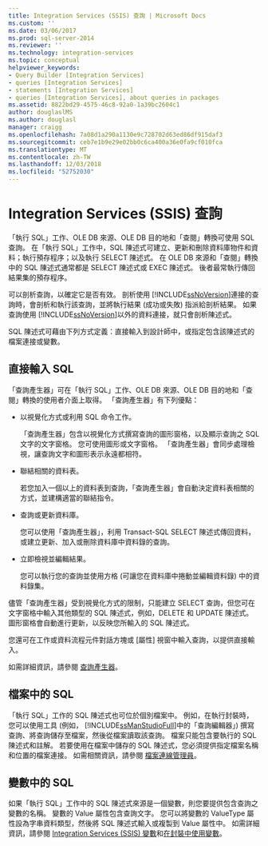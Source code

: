 ```yaml
---
title: Integration Services (SSIS) 查詢 | Microsoft Docs
ms.custom: ''
ms.date: 03/06/2017
ms.prod: sql-server-2014
ms.reviewer: ''
ms.technology: integration-services
ms.topic: conceptual
helpviewer_keywords:
- Query Builder [Integration Services]
- queries [Integration Services]
- statements [Integration Services]
- queries [Integration Services], about queries in packages
ms.assetid: 8822bd29-4575-46c8-92a0-1a39bc2604c1
author: douglaslMS
ms.author: douglasl
manager: craigg
ms.openlocfilehash: 7a08d1a290a1130e9c728702d63ed86df915daf3
ms.sourcegitcommit: ceb7e1b9e29e02bb0c6ca400a36e0fa9cf010fca
ms.translationtype: MT
ms.contentlocale: zh-TW
ms.lasthandoff: 12/03/2018
ms.locfileid: "52752030"
---
```

# <a name="integration-services-ssis-queries"></a>Integration Services (SSIS) 查詢
  「執行 SQL」工作、OLE DB 來源、OLE DB 目的地和「查閱」轉換可使用 SQL 查詢。 在「執行 SQL」工作中，SQL 陳述式可建立、更新和刪除資料庫物件和資料；執行預存程序；以及執行 SELECT 陳述式。 在 OLE DB 來源和「查閱」轉換中的 SQL 陳述式通常都是 SELECT 陳述式或 EXEC 陳述式。 後者最常執行傳回結果集的預存程序。  
  
 可以剖析查詢，以確定它是否有效。 剖析使用 [!INCLUDE[ssNoVersion](../includes/ssnoversion-md.md)]連接的查詢時，會剖析和執行該查詢，並將執行結果 (成功或失敗) 指派給剖析結果。 如果查詢使用 [!INCLUDE[ssNoVersion](../includes/ssnoversion-md.md)]以外的資料連接，就只會剖析陳述式。  
  
 SQL 陳述式可藉由下列方式定義：直接輸入到設計師中，或指定包含該陳述式的檔案連接或變數。  
  
## <a name="direct-input-sql"></a>直接輸入 SQL  
 「查詢產生器」可在「執行 SQL」工作、OLE DB 來源、OLE DB 目的地和「查閱」轉換的使用者介面上取得。 「查詢產生器」有下列優點：  
  
-   以視覺化方式或利用 SQL 命令工作。  
  
     「查詢產生器」包含以視覺化方式撰寫查詢的圖形窗格，以及顯示查詢之 SQL 文字的文字窗格。 您可使用圖形或文字窗格。 「查詢產生器」會同步處理檢視，讓查詢文字和圖形表示永遠都相符。  
  
-   聯結相關的資料表。  
  
     若您加入一個以上的資料表到查詢，「查詢產生器」會自動決定資料表相關的方式，並建構適當的聯結指令。  
  
-   查詢或更新資料庫。  
  
     您可以使用「查詢產生器」，利用 Transact-SQL SELECT 陳述式傳回資料，或建立更新、加入或刪除資料庫中資料錄的查詢。  
  
-   立即檢視並編輯結果。  
  
     您可以執行您的查詢並使用方格 (可讓您在資料庫中捲動並編輯資料錄) 中的資料錄集。  
  
 儘管「查詢產生器」受到視覺化方式的限制，只能建立 SELECT 查詢，但您可在文字窗格中輸入其他類型的 SQL 陳述式，例如，DELETE 和 UPDATE 陳述式。 圖形窗格會自動進行更新，以反映您所輸入的 SQL 陳述式。  
  
 您還可在工作或資料流程元件對話方塊或 [屬性] 視窗中輸入查詢，以提供直接輸入。  
  
 如需詳細資訊，請參閱 [查詢產生器](../../2014/integration-services/query-builder.md)。  
  
## <a name="sql-in-files"></a>檔案中的 SQL  
 「執行 SQL」工作的 SQL 陳述式也可位於個別檔案中。 例如，在執行封裝時，您可以使用工具 (例如， [!INCLUDE[ssManStudioFull](../includes/ssmanstudiofull-md.md)]中的「查詢編輯器」) 撰寫查詢、將查詢儲存至檔案，然後從檔案讀取該查詢。 檔案只能包含要執行的 SQL 陳述式和註解。 若要使用在檔案中儲存的 SQL 陳述式，您必須提供指定檔案名稱和位置的檔案連接。 如需相關資訊，請參閱 [檔案連線管理員](connection-manager/file-connection-manager.md)。  
  
## <a name="sql-in-variables"></a>變數中的 SQL  
 如果「執行 SQL」工作中的 SQL 陳述式來源是一個變數，則您要提供包含查詢之變數的名稱。 變數的 Value 屬性包含查詢文字。 您可以將變數的 ValueType 屬性設為字串資料類型，然後將 SQL 陳述式輸入或複製到 Value 屬性中。 如需詳細資訊，請參閱 [Integration Services &#40;SSIS&#41; 變數](integration-services-ssis-variables.md)和[在封裝中使用變數](../../2014/integration-services/use-variables-in-packages.md)。  
  
  
